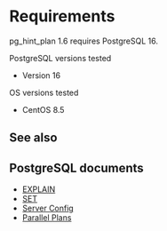# Requirements

pg_hint_plan 1.6 requires PostgreSQL 16.


PostgreSQL versions tested

- Version 16

OS versions tested

- CentOS 8.5

See also
--------

## PostgreSQL documents

- [EXPLAIN](http://www.postgresql.org/docs/current/static/sql-explain.html)
- [SET](http://www.postgresql.org/docs/current/static/sql-set.html)
- [Server Config](http://www.postgresql.org/docs/current/static/runtime-config.html)
- [Parallel Plans](http://www.postgresql.org/docs/current/static/parallel-plans.html)
